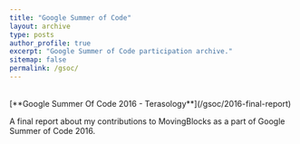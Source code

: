 ```yaml
---
title: "Google Summer of Code"
layout: archive
type: posts
author_profile: true
excerpt: "Google Summer of Code participation archive."
sitemap: false
permalink: /gsoc/
---
```


<br>
[**Google Summer Of Code 2016 - Terasology**](/gsoc/2016-final-report)

A final report about my contributions to MovingBlocks as a part of Google Summer of Code 2016.